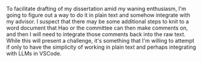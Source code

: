 To facilitate drafting of my dissertation amid my waning enthusiasm, I'm going to figure out a way to do it in plain text and somehow integrate with my advisor.
I suspect that there may be some additional steps to knit to a word document that Hao or the committee can then make comments on, and then I will need to integrate those comments back into the raw text.
While this will present a challenge, it's something that I'm willing to attempt if only to have the simplicity of working in plain text and perhaps integrating with LLMs in VSCode.
